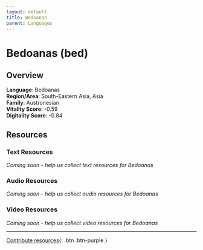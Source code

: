```yaml
---
layout: default
title: Bedoanas
parent: Languages
---
```


# Bedoanas (bed)

## Overview

**Language**: Bedoanas  
**Region/Area**: South-Eastern Asia, Asia  
**Family**: Austronesian  
**Vitality Score**: -0.59  
**Digitality Score**: -0.84  

## Resources

### Text Resources
*Coming soon - help us collect text resources for Bedoanas*

### Audio Resources
*Coming soon - help us collect audio resources for Bedoanas*

### Video Resources
*Coming soon - help us collect video resources for Bedoanas*

---

[Contribute resources](https://fairtrain.github.io/){: .btn .btn-purple }
